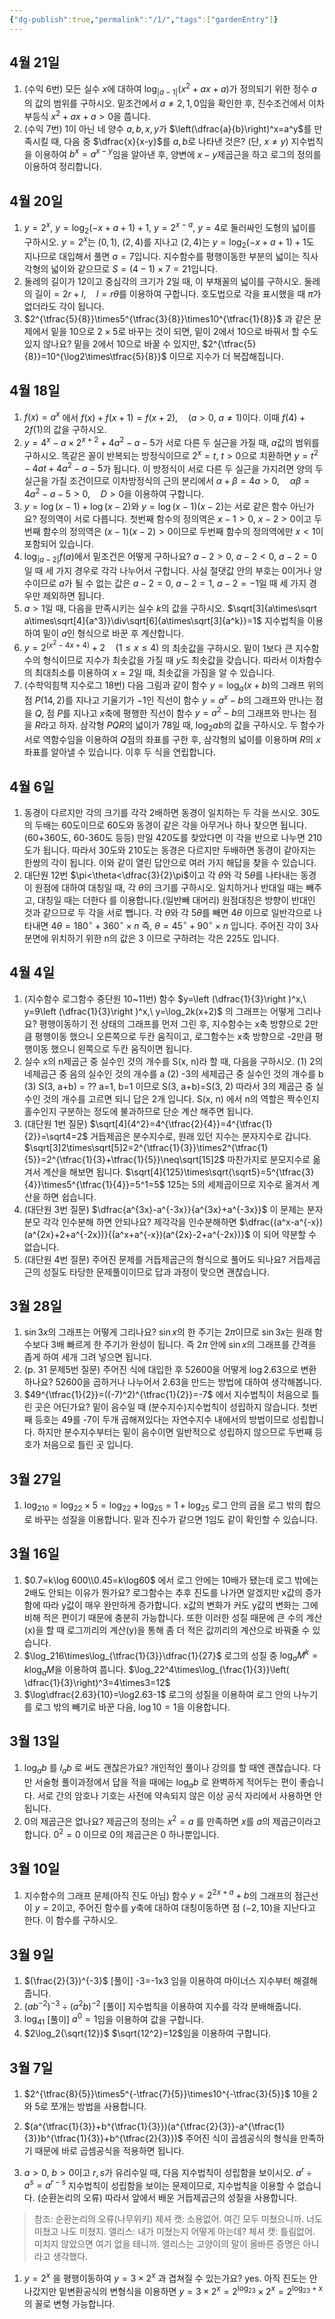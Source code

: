 ```yaml
---
{"dg-publish":true,"permalink":"/1/","tags":["gardenEntry"]}
---
```


## 4월 21일
1. (수익 6번) 모든 실수 $x$에 대하여 $\log_{|a-1|}(x^2+ax+a)$가 정의되기 위한 정수 $a$의 값의 범위를 구하시오.
   밑조건에서 $a\neq2, 1, 0$임을 확인한 후, 진수조건에서 이차부등식 $x^2+ax+a>0$을 풉니다. 
2. (수익 7번) 1이 아닌 네 양수 $a, b, x, y$가 $\left(\dfrac{a}{b}\right)^x=a^y$를 만족시킬 때, 다음 중 $\dfrac{x}{x-y}$를 $a, b$로 나타낸 것은? (단, $x\neq y$)
   지수법칙을 이용하여 $b^x=a^{x-y}$임을 알아낸 후, 양변에 $x-y$제곱근을 하고 로그의 정의를 이용하여 정리합니다.
## 4월 20일
1. $y=2^x,\ y=\log_2(-x+a+1)+1,\ y=2^{x-a},\ y=4$로 둘러싸인 도형의 넓이를 구하시오.
   $y=2^x$는 $(0, 1),\ (2, 4)$를 지나고 $(2, 4)$는 $y=\log_2(-x+a+1)+1$도 지나므로 대입해서 풀면 $a=7$입니다. 지수함수를 평행이동한 부분의 넓이는 직사각형의 넓이와 같으므로 $S=(4-1)\times7=21$입니다. 
2. 둘레의 길이가 12이고 중심각의 크기가 2일 때, 이 부채꼴의 넓이를 구하시오. 
   둘레의 길이$=2r+l,\quad l=r\theta$를 이용하여 구합니다. 호도법으로 각을 표시했을 때 $\pi$가 없더라도 각이 됩니다.
3. $2^{\tfrac{5}{8}}\times5^{\tfrac{3}{8}}\times10^{\tfrac{1}{8}}$ 과 같은 문제에서 밑을 10으로 $2\times5$로 바꾸는 것이 되면, 밑이 2에서 10으로 바꿔서 할 수도 있지 않나요?
   밑을 2에서 10으로 바꿀 수 있지만, $2^{\tfrac{5}{8}}=10^{\log2\times\tfrac{5}{8}}$ 이므로 지수가 더 복잡해집니다. 
## 4월 18일
1.  $f(x)=a^x$ 에서 $f(x)+f(x+1)=f(x+2), \quad (a>0,\ a\neq1)$이다. 이때 $f(4)+2f(1)$의 값을 구하시오.
2.  $y=4^x-a\times2^{x+2}+4a^2-a-5$가 서로 다른 두 실근을 가질 때, $a$값의 범위를 구하시오. 
   똑같은 꼴이 반복되는 방정식이므로 $2^x=t,\ t>0$으로 치환하면 $y=t^2-4at+4a^2-a-5$가 됩니다. 이 방정식이 서로 다른 두 실근을 가지려면 양의 두 실근을 가질 조건이므로 이차방정식의 근의 분리에서 $\alpha+\beta=4a>0,\quad \alpha\beta=4a^2-a-5>0,\quad D>0$을 이용하여 구합니다.
3.  $y=\log(x-1)+\log(x-2)$와 $y=\log(x-1)(x-2)$는 서로 같은 함수 아닌가요? 
   정의역이 서로 다릅니다. 첫번째 함수의 정의역은 $x-1>0,\ x-2>0$이고 두번째 함수의 정의역은 $(x-1)(x-2)>0$이므로 두번째 함수의 정의역에만 $x<1$이 포함되어 있습니다.
4.  $\log_{|a-2|}f(a)$에서 밑조건은 어떻게 구하나요? 
   $a-2>0,\ a-2<0,\ a-2=0$일 때 세 가지 경우로 각각 나누어서 구합니다. 사실 절댓값 안의 부호는 0이거나 양수이므로 $a$가 될 수 없는 값은 $a-2=0,\ a-2=1,\ a-2=-1$일 때 세 가지 경우만 제외하면 됩니다.
5.  $a>1$일 때, 다음을 만족시키는 실수 $k$의 값을 구하시오. 
   $\sqrt[3]{a\times\sqrt a\times\sqrt[4]{a^3}}\div\sqrt[6]{a\times\sqrt[3]{a^k}}=1$ 
   지수법칙을 이용하여 밑이 $a$인 형식으로 바꾼 후 계산합니다.
6.  $y=2^{(x^2-4x+4)}+2\quad (1\leq x\leq4)$ 의 최솟값을 구하시오. 
   밑이 1보다 큰 지수함수의 형식이므로 지수가 최솟값을 가질 때 $y$도 최솟값을 갖습니다. 따라서 이차함수의 최대최소를 이용하여 $x=2$일 때, 최솟값을 가짐을 알 수 있습니다.
7.  (수학익힘책 지수로그 18번) 다음 그림과 같이 함수 $y=\log_a(x+b)$의 그래프 위의 점 $P(14, 2)$를 지나고 기울기가 $-1$인 직선이 함수 $y=a^x-b$의 그래프와 만나는 점을 $Q$, 점 $P$를 지나고 $x$축에 평행한 직선이 함수 $y=a^2-b$의 그래프와 만나는 점을 $R$라고 하자. 삼각형 $PQR$의 넓이가 78일 때, $\log_2ab$의 값을 구하시오. 
   두 함수가 서로 역함수임을 이용하여 $Q$점의 좌표를 구한 후, 삼각형의 넓이를 이용하며 $R$의 $x$좌표를 알아낼 수 있습니다. 이후 두 식을 연립합니다.
## 4월 6일

1.  동경이 다르지만 각의 크기를 각각 2배하면 동경이 일치하는 두 각을 쓰시오. 
   30도의 두배는 60도이므로 60도와 동경이 같은 각을 아무거나 하나 찾으면 됩니다.(60+360도, 60-360도 등등) 만일 420도를 찾았다면 이 각을 반으로 나누면 210도가 됩니다. 따라서 30도와 210도는 동경은 다르지만 두배하면 동경이 같아지는 한쌍의 각이 됩니다. 이와 같이 열린 답안으로 여러 가지 해답을 찾을 수 있습니다.
2.  대단원 12번 $\pi<\theta<\dfrac{3}{2}\pi$이고 각 $\theta$와 각 $5\theta$를 나타내는 동경이 원점에 대하여 대칭일 때, 각 $\theta$의 크기를 구하시오. 
   일치하거나 반대일 때는 빼주고, 대칭일 때는 더한다 를 이용합니다.(일반빼 대머리) 원점대칭은 방향이 반대인 것과 같으므로 두 각을 서로 뺍니다. 각 $\theta$와 각 $5\theta$를 빼면 $4\theta$ 이므로 일반각으로 나타내면 $4\theta=180^\circ+360^\circ\times n$ 즉, $\theta=45^\circ+90^\circ\times n$ 입니다. 주어진 각이 3사분면에 위치하기 위한 n의 값은 3 이므로 구하려는 각은 225도 입니다.

## 4월 4일

1.  (지수함수 로그함수 중단원 10~11번) 함수 $y=\left (\dfrac{1}{3}\right )^x,\ y=9\left (\dfrac{1}{3}\right )^x,\ y=\log_2k(x+2)$ 의 그래프는 어떻게 그리나요? 평행이동하기 전 상태의 그래프를 먼저 그린 후, 지수함수는 x축 방향으로 2만큼 평행이동 했으니 오른쪽으로 두칸 움직이고, 로그함수는 x축 방향으로 -2만큼 평행이동 했으니 왼쪽으로 두칸 움직이면 됩니다.
2. 실수 x의 n제곱근 중 실수인 것의 개수를 S(x, n)라 할 때, 다음을 구하시오. 
   (1) 2의 네제곱근 중 음의 실수인 것의 개수를 a (2) -3의 세제곱근 중 실수인 것의 개수를 b (3) S(3, a+b) = ?? a=1, b=1 이므로 S(3, a+b)=S(3, 2) 따라서 3의 제곱근 중 실수인 것의 개수를 고르면 되니 답은 2개 입니다. S(x, n) 에서 n의 역할은 짝수인지 홀수인지 구분하는 정도에 불과하므로 단순 계산 해주면 됩니다.
3. (대단원 1번 질문) $\sqrt[4]{4^2}=4^{\tfrac{2}{4}}=4^{\tfrac{1}{2}}=\sqrt4=2$ 거듭제곱은 분수지수로, 원래 있던 지수는 분자지수로 갑니다. $\sqrt[3]2\times\sqrt[5]2=2^{\tfrac{1}{3}}\times2^{\tfrac{1}{5}}=2^{\tfrac{1}{3}+\tfrac{1}{5}}\neq\sqrt[15]2$ 마찬가지로 분모지수로 옮겨서 계산을 해보면 됩니다. $\sqrt[4]{125}\times\sqrt{\sqrt5}=5^{\tfrac{3}{4}}\times5^{\tfrac{1}{4}}=5^1=5$ 125는 5의 세제곱이므로 지수로 옮겨서 계산을 하면 쉽습니다.
4. (대단원 3번 질문) $\dfrac{a^{3x}-a^{-3x}}{a^{3x}+a^{-3x}}$ 이 문제는 분자 분모 각각 인수분해 하면 안되나요? 
   제각각을 인수분해하면 $\dfrac{(a^x-a^{-x})(a^{2x}+2+a^{-2x})}{(a^x+a^{-x})(a^{2x}-2+a^{-2x})}$ 이 되어 약분할 수 없습니다.
5.  (대단원 4번 질문) 주어진 문제를 거듭제곱근의 형식으로 풀어도 되나요? 
   거듭제곱근의 성질도 타당한 문제풀이이므로 답과 과정이 맞으면 괜찮습니다.

## 3월 28일

1.  $\sin 3x$의 그래프는 어떻게 그리나요? 
   $\sin x$의 한 주기는 $2\pi$이므로 $\sin 3x$는 원래 함수보다 3배 빠르게 한 주기가 완성이 됩니다. 즉 $2\pi$ 안에 $\sin x$의 그래프를 간격을 좁게 하여 세개 그려 넣으면 됩니다.
2.  (p. 31 문제5번 질문) 주어진 식에 대입한 후 $52600$을 어떻게 $\log2.63$으로 변환하나요?
    52600을 곱하거나 나누어서 2.63을 만드는 방법에 대하여 생각해봅니다.
3.  $49^{\tfrac{1}{2}}=((-7)^2)^{\tfrac{1}{2}}=-7$ 에서 지수법칙이 처음으로 틀린 곳은 어딘가요? 
   밑이 음수일 때 (분수지수)지수법칙이 성립하지 않습니다. 첫번째 등호는 49를 -7이 두개 곱해져있다는 자연수지수 내에서의 방법이므로 성립합니다. 하지만 분수지수부터는 밑이 음수이면 일반적으로 성립하지 않으므로 두번째 등호가 처음으로 틀린 곳 입니다.

## 3월 27일

1.  $\log_210=\log_22\times5=\log_22+\log_25=1+\log_25$ 
   로그 안의 곱을 로그 밖의 합으로 바꾸는 성질을 이용합니다. 밑과 진수가 같으면 1임도 같이 확인할 수 있습니다.

## 3월 16일

1.  $0.7=k\log 600\\0.45=k\log60$ 에서 로그 안에는 10배가 됐는데 로그 밖에는 2배도 안되는 이유가 뭔가요? 
   로그함수는 추후 진도를 나가면 알겠지만 x값의 증가함에 따라 y값이 매우 완만하게 증가합니다. x값의 변화가 커도 y값의 변화는 그에 비해 적은 편이기 때문에 충분히 가능합니다. 또한 이러한 성질 때문에 큰 수의 계산(x)을 할 때 로그끼리의 계산(y)을 통해 좀 더 적은 값끼리의 계산으로 바꿔줄 수 있습니다.
2.  $\log_216\times\log_{\tfrac{1}{3}}\dfrac{1}{27}$ 
   로그의 성질 중 $\log_aM^k=k\log_aM$을 이용하여 풉니다. 
   $\log_22^4\times\log_{\frac{1}{3}}\left( \dfrac{1}{3}\right)^3=4\times3=12$
3.  $\log\dfrac{2.63}{10}=\log2.63-1$ 
   로그의 성질을 이용하여 로그 안의 나누기를 로그 밖의 빼기로 바꾼 다음, $\log10=1$을 이용합니다.

## 3월 13일

1.  $\log_ab$ 를 $l_ab$ 로 써도 괜찮은가요? 
   개인적인 풀이나 강의를 할 때엔 괜찮습니다. 다만 서술형 풀이과정에서 답을 적을 때에는 $\log_ab$ 로 완벽하게 적어두는 편이 좋습니다. 서로 간의 암호나 기호는 사전에 약속되지 않은 이상 공식 자리에서 사용하면 안됩니다.
2.  0의 제곱근은 없나요? 
   제곱근의 정의는 $x^2=a$ 를 만족하면 $x$를 $a$의 제곱근이라고 합니다. $0^2=0$ 이므로 0의 제곱근은 0 하나뿐입니다.

## 3월 10일

1.  지수함수의 그래프 문제(아직 진도 아님) 함수 $y=2^{2x+a}+b$의 그래프의 점근선이 $y=2$이고, 주어진 함수를 $y$축에 대하여 대칭이동하면 점 $(-2, 10)$을 지난다고 한다. 이 함수를 구하시오. 
## 3월 9일

1.  $(\frac{2}{3})^{-3}$ [풀이] -3=-1x3 임을 이용하여 마이너스 지수부터 해결해줍니다.
2. $(ab^{-2})^{-3}\div(a^2b)^{-2}$ [풀이] 지수법칙을 이용하여 지수를 각각 분배해줍니다.
3. $\log_41$ [풀이] $a^0=1$임을 이용하여 값을 구합니다.
4. $2\log_2{\sqrt{12}}$
   $\sqrt{12^2}=12$임을 이용하여 구합니다.

## 3월 7일

1.  $2^{\tfrac{8}{5}}\times5^{-\tfrac{7}{5}}\times10^{-\tfrac{3}{5}}$
   10을 2와 5로 쪼개는 방법을 사용합니다.


1.  $(a^{\tfrac{1}{3}}+b^{\tfrac{1}{3}})(a^{\tfrac{2}{3}}-a^{\tfrac{1}{3}}b^{\tfrac{1}{3}}+b^{\tfrac{2}{3}})$ 
   주어진 식이 곱셈공식의 형식을 만족하기 때문에 바로 곱셈공식을 적용하면 됩니다.


1.  $a>0,\ b>0$이고 $r, s$가 유리수일 때, 다음 지수법칙이 성립함을 보이시오. $a^r\div a^s=a^{r-s}$ 
   지수법칙이 성립함을 보이는 문제이므로, 지수법칙을 이용할 수 없습니다. (순환논리의 오류) 따라서 앞에서 배운 거듭제곱근의 성질을 사용합니다.

> 참조: 순환논리의 오류(나무위키)
> 체셔 캣: 소용없어. 여긴 모두 미쳤으니까. 너도 미쳤고 나도 미쳤지.
> 앨리스: 내가 미쳤는지 어떻게 아는데?
> 체셔 캣: 틀림없어. 미치지 않았으면 여기 없을 테니까.
> 앨리스는 고양이의 말이 올바른 증명은 아니라고 생각했다.

1.  $y=2^x$ 을 평행이동하여 $y=3\times2^x$ 과 겹쳐질 수 있는가요?
   yes. 아직 진도는 안나갔지만 밑변환공식의 변형식을 이용하면 $y=3\times2^x=2^{\log_23}\times2^x=2^{\log_23+x}$의 꼴로 변형 가능합니다.

